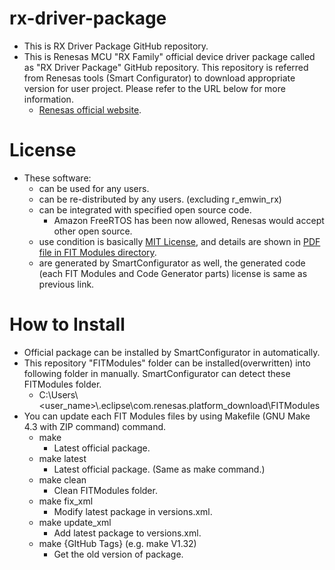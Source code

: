 # rx-driver-package
- This is RX Driver Package GitHub repository.
- This is Renesas MCU "RX Family" official device driver package called as "RX Driver Package" GitHub repository. This repository is referred from Renesas tools (Smart Configurator) to download appropriate version for user project. Please refer to the URL below for more information.
  - [Renesas official website](https://www.renesas.com/products/software-tools/software-os-middleware-driver/software-package/rx-driver-package.html).

# License
- These software:
  - can be used for any users.
  - can be re-distributed by any users. (excluding r_emwin_rx)
  - can be integrated with specified open source code. 
      - Amazon FreeRTOS has been now allowed, Renesas would accept other open source.
  - use condition is basically [MIT License](https://github.com/renesas/rx-driver-package/blob/master/LICENSE), and details are shown in [PDF file in FIT Modules directory](https://github.com/renesas/rx-driver-package/tree/master/doc/license).
  - are generated by SmartConfigurator as well, the generated code (each FIT Modules and Code Generator parts) license is same as previous link.

# How to Install
- Official package can be installed by SmartConfigurator in automatically.
- This repository "FITModules" folder can be installed(overwritten) into following folder in manually. SmartConfigurator can detect these FITModules folder.
    - C:\Users\\<user_name>\\.eclipse\com.renesas.platform_download\FITModules
- You can update each FIT Modules files by using Makefile (GNU Make 4.3 with ZIP command) command.
    - make
        - Latest official package.
    - make latest
        - Latest official package. (Same as make command.)
    - make clean
        - Clean FITModules folder.
    - make fix_xml
        - Modify latest package in versions.xml. 
    - make update_xml
        - Add latest package to versions.xml. 
    - make {GItHub Tags} (e.g. make V1.32)
        - Get the old version of package. 
